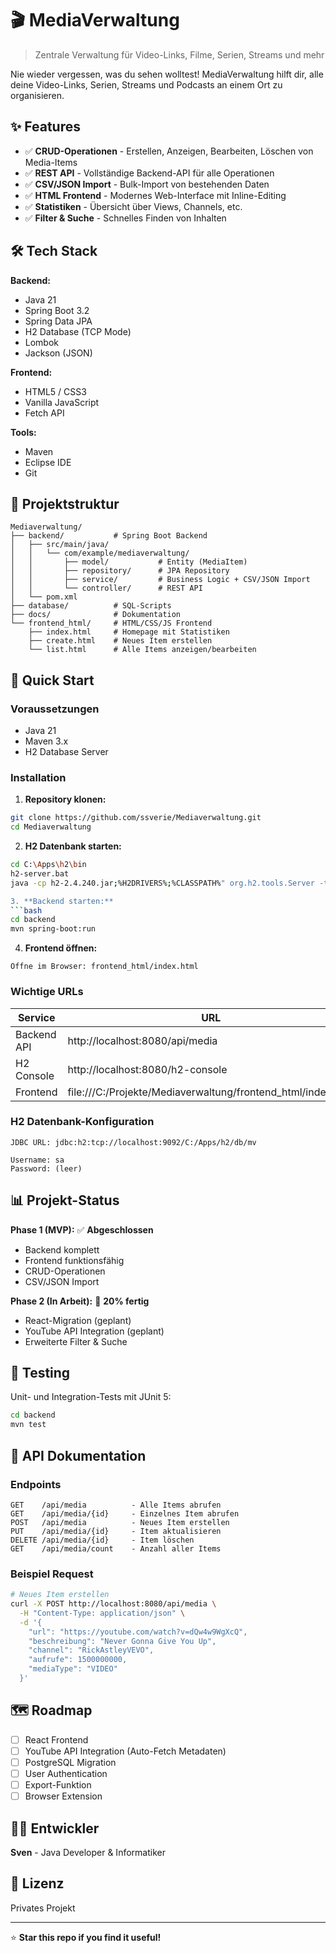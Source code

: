 # 🎬 MediaVerwaltung

> Zentrale Verwaltung für Video-Links, Filme, Serien, Streams und mehr

Nie wieder vergessen, was du sehen wolltest! MediaVerwaltung hilft dir, alle deine Video-Links, Serien, Streams und Podcasts an einem Ort zu organisieren.

## ✨ Features

- ✅ **CRUD-Operationen** - Erstellen, Anzeigen, Bearbeiten, Löschen von Media-Items
- ✅ **REST API** - Vollständige Backend-API für alle Operationen
- ✅ **CSV/JSON Import** - Bulk-Import von bestehenden Daten
- ✅ **HTML Frontend** - Modernes Web-Interface mit Inline-Editing
- ✅ **Statistiken** - Übersicht über Views, Channels, etc.
- ✅ **Filter & Suche** - Schnelles Finden von Inhalten

## 🛠️ Tech Stack

**Backend:**
- Java 21
- Spring Boot 3.2
- Spring Data JPA
- H2 Database (TCP Mode)
- Lombok
- Jackson (JSON)

**Frontend:**
- HTML5 / CSS3
- Vanilla JavaScript
- Fetch API

**Tools:**
- Maven
- Eclipse IDE
- Git

## 📁 Projektstruktur

```
Mediaverwaltung/
├── backend/           # Spring Boot Backend
│   ├── src/main/java/
│   │   └── com/example/mediaverwaltung/
│   │       ├── model/           # Entity (MediaItem)
│   │       ├── repository/      # JPA Repository
│   │       ├── service/         # Business Logic + CSV/JSON Import
│   │       └── controller/      # REST API
│   └── pom.xml
├── database/          # SQL-Scripts
├── docs/              # Dokumentation
└── frontend_html/     # HTML/CSS/JS Frontend
    ├── index.html     # Homepage mit Statistiken
    ├── create.html    # Neues Item erstellen
    └── list.html      # Alle Items anzeigen/bearbeiten
```

## 🚀 Quick Start

### Voraussetzungen

- Java 21
- Maven 3.x
- H2 Database Server

### Installation

1. **Repository klonen:**
```bash
git clone https://github.com/ssverie/Mediaverwaltung.git
cd Mediaverwaltung
```

2. **H2 Datenbank starten:**
```bash
cd C:\Apps\h2\bin
h2-server.bat
java -cp h2-2.4.240.jar;%H2DRIVERS%;%CLASSPATH%" org.h2.tools.Server -tcp -web -ifNotExists -tcpAllowOthers

3. **Backend starten:**
```bash
cd backend
mvn spring-boot:run
```

4. **Frontend öffnen:**
```
Öffne im Browser: frontend_html/index.html
```

### Wichtige URLs

| Service | URL |
|---------|-----|
| Backend API | http://localhost:8080/api/media  |
| H2 Console  | http://localhost:8080/h2-console |
| Frontend    | file:///C:/Projekte/Mediaverwaltung/frontend_html/index.html |

### H2 Datenbank-Konfiguration

```
JDBC URL: jdbc:h2:tcp://localhost:9092/C:/Apps/h2/db/mv

Username: sa
Password: (leer)
```

## 📊 Projekt-Status

**Phase 1 (MVP):** ✅ **Abgeschlossen**
- Backend komplett
- Frontend funktionsfähig
- CRUD-Operationen
- CSV/JSON Import

**Phase 2 (In Arbeit):** 🔄 **20% fertig**
- React-Migration (geplant)
- YouTube API Integration (geplant)
- Erweiterte Filter & Suche

## 🧪 Testing

Unit- und Integration-Tests mit JUnit 5:

```bash
cd backend
mvn test
```

## 📝 API Dokumentation

### Endpoints

```
GET    /api/media          - Alle Items abrufen
GET    /api/media/{id}     - Einzelnes Item abrufen
POST   /api/media          - Neues Item erstellen
PUT    /api/media/{id}     - Item aktualisieren
DELETE /api/media/{id}     - Item löschen
GET    /api/media/count    - Anzahl aller Items
```

### Beispiel Request

```bash
# Neues Item erstellen
curl -X POST http://localhost:8080/api/media \
  -H "Content-Type: application/json" \
  -d '{
    "url": "https://youtube.com/watch?v=dQw4w9WgXcQ",
    "beschreibung": "Never Gonna Give You Up",
    "channel": "RickAstleyVEVO",
    "aufrufe": 1500000000,
    "mediaType": "VIDEO"
  }'
```

## 🗺️ Roadmap

- [ ] React Frontend
- [ ] YouTube API Integration (Auto-Fetch Metadaten)
- [ ] PostgreSQL Migration
- [ ] User Authentication
- [ ] Export-Funktion
- [ ] Browser Extension

## 👨‍💻 Entwickler

**Sven** - Java Developer & Informatiker

## 📄 Lizenz

Privates Projekt

---

⭐ **Star this repo if you find it useful!**